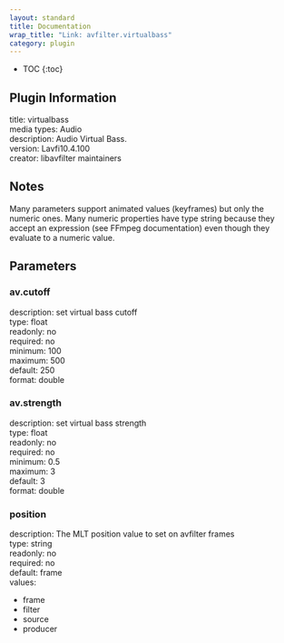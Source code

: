 ```yaml
---
layout: standard
title: Documentation
wrap_title: "Link: avfilter.virtualbass"
category: plugin
---
```

* TOC
{:toc}

## Plugin Information

title: virtualbass  
media types:
Audio  
description: Audio Virtual Bass.  
version: Lavfi10.4.100  
creator: libavfilter maintainers  

## Notes

Many parameters support animated values (keyframes) but only the numeric ones. Many numeric properties have type string because they accept an expression (see FFmpeg documentation) even though they evaluate to a numeric value.

## Parameters

### av.cutoff

  
description:
set virtual bass cutoff  
type: float  
readonly: no  
required: no  
minimum: 100  
maximum: 500  
default: 250  
format: double  

### av.strength

  
description:
set virtual bass strength  
type: float  
readonly: no  
required: no  
minimum: 0.5  
maximum: 3  
default: 3  
format: double  

### position

  
description:
The MLT position value to set on avfilter frames  
type: string  
readonly: no  
required: no  
default: frame  
values:  

* frame
* filter
* source
* producer

